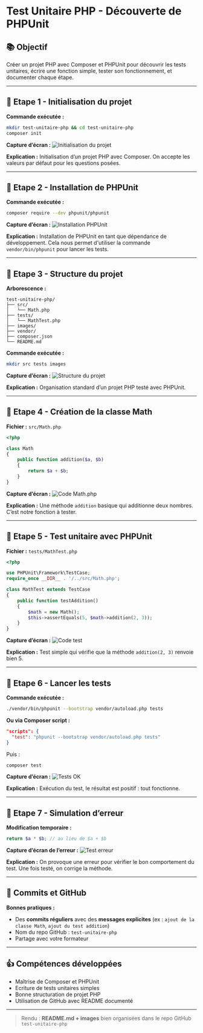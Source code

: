 # Test Unitaire PHP - Découverte de PHPUnit

## 📚 Objectif
Créer un projet PHP avec Composer et PHPUnit pour découvrir les tests unitaires, écrire une fonction simple, tester son fonctionnement, et documenter chaque étape.

---

## 🔹 Etape 1 - Initialisation du projet

**Commande exécutée :**
```bash
mkdir test-unitaire-php && cd test-unitaire-php
composer init
```

**Capture d’écran :**
![Initialisation du projet](images/init.png)

**Explication :**
Initialisation d’un projet PHP avec Composer. On accepte les valeurs par défaut pour les questions posées.

---

## 🔹 Etape 2 - Installation de PHPUnit

**Commande exécutée :**
```bash
composer require --dev phpunit/phpunit
```

**Capture d’écran :**
![Installation PHPUnit](images/install-phpunit.png)

**Explication :**
Installation de PHPUnit en tant que dépendance de développement. Cela nous permet d'utiliser la commande `vendor/bin/phpunit` pour lancer les tests.

---

## 🔹 Etape 3 - Structure du projet

**Arborescence :**
```
test-unitaire-php/
├── src/
│   └── Math.php
├── tests/
│   └── MathTest.php
├── images/
├── vendor/
├── composer.json
└── README.md
```

**Commande exécutée :**
```bash
mkdir src tests images
```

**Capture d’écran :**
![Structure du projet](images/structure.png)

**Explication :**
Organisation standard d’un projet PHP testé avec PHPUnit.

---

## 🔹 Etape 4 - Création de la classe Math

**Fichier :** `src/Math.php`

```php
<?php

class Math
{
    public function addition($a, $b)
    {
        return $a + $b;
    }
}
```

**Capture d’écran :**
![Code Math.php](images/math-class.png)

**Explication :**
Une méthode `addition` basique qui additionne deux nombres. C’est notre fonction à tester.

---

## 🔹 Etape 5 - Test unitaire avec PHPUnit

**Fichier :** `tests/MathTest.php`

```php
<?php

use PHPUnit\Framework\TestCase;
require_once __DIR__ . '/../src/Math.php';

class MathTest extends TestCase
{
    public function testAddition()
    {
        $math = new Math();
        $this->assertEquals(5, $math->addition(2, 3));
    }
}
```

**Capture d’écran :**
![Code test](images/test-math.png)

**Explication :**
Test simple qui vérifie que la méthode `addition(2, 3)` renvoie bien 5.

---

## 🔹 Etape 6 - Lancer les tests

**Commande exécutée :**
```bash
./vendor/bin/phpunit --bootstrap vendor/autoload.php tests
```

**Ou via Composer script :**
```json
"scripts": {
  "test": "phpunit --bootstrap vendor/autoload.php tests"
}
```
Puis :
```bash
composer test
```

**Capture d’écran :**
![Tests OK](images/test-ok.png)

**Explication :**
Exécution du test, le résultat est positif : tout fonctionne.

---

## 🔹 Etape 7 - Simulation d’erreur

**Modification temporaire :**
```php
return $a * $b; // au lieu de $a + $b
```

**Capture d’écran de l’erreur :**
![Test erreur](images/test-error.png)

**Explication :**
On provoque une erreur pour vérifier le bon comportement du test. Une fois testé, on corrige la méthode.

---

## 📅 Commits et GitHub

**Bonnes pratiques :**
- Des **commits réguliers** avec des **messages explicites** (ex : `ajout de la classe Math`, `ajout du test addition`)
- Nom du repo GitHub : `test-unitaire-php`
- Partage avec votre formateur

---

## 👍 Compétences développées
- Maîtrise de Composer et PHPUnit
- Ecriture de tests unitaires simples
- Bonne structuration de projet PHP
- Utilisation de GitHub avec README documenté

---

> Rendu : **README.md + images** bien organisées dans le repo GitHub `test-unitaire-php`